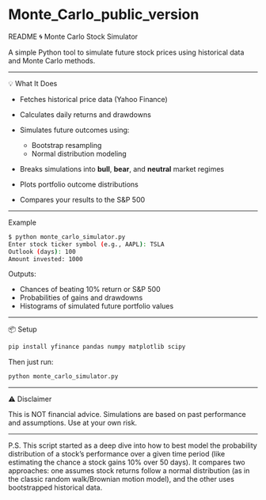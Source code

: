 # Monte_Carlo_public_version
README
🌀 Monte Carlo Stock Simulator

A simple Python tool to simulate future stock prices using historical data and Monte Carlo methods.

---

💡 What It Does

* Fetches historical price data (Yahoo Finance)
* Calculates daily returns and drawdowns
* Simulates future outcomes using:

  * Bootstrap resampling
  * Normal distribution modeling
* Breaks simulations into **bull**, **bear**, and **neutral** market regimes
* Plots portfolio outcome distributions
* Compares your results to the S\&P 500

---

Example

```bash
$ python monte_carlo_simulator.py
Enter stock ticker symbol (e.g., AAPL): TSLA
Outlook (days): 100
Amount invested: 1000
```

Outputs:

* Chances of beating 10% return or S\&P 500
* Probabilities of gains and drawdowns
* Histograms of simulated future portfolio values

---

📦 Setup

```bash
pip install yfinance pandas numpy matplotlib scipy
```

Then just run:

```bash
python monte_carlo_simulator.py
```

---

⚠️ Disclaimer

This is NOT financial advice. Simulations are based on past performance and assumptions. Use at your own risk.

---


P.S.
This script started as a deep dive into how to best model the probability distribution of a stock’s performance over a given time period (like estimating the chance a stock gains 10% over 50 days). It compares two approaches: one assumes stock returns follow a normal distribution (as in the classic random walk/Brownian motion model), and the other uses bootstrapped historical data. 
